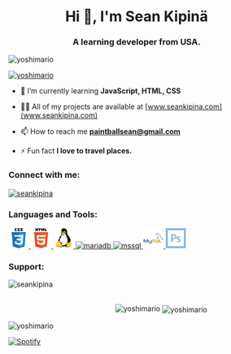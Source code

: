 <!-- ### Hi there 👋 -->
<h1 align="center">Hi 👋, I'm Sean Kipinä</h1>
<h3 align="center">A learning developer from USA.</h3>

<p align="left"> <img src="https://komarev.com/ghpvc/?username=yoshimario&label=Profile%20views&color=0e75b6&style=flat" alt="yoshimario" /> </p>

<p align="left"> <a href="https://github.com/ryo-ma/github-profile-trophy"><img src="https://github-profile-trophy.vercel.app/?username=yoshimario" alt="yoshimario" /></a> </p>

- 🌱 I’m currently learning **JavaScript, HTML, CSS**

- 👨‍💻 All of my projects are available at [www.seankipina.com](www.seankipina.com)

- 📫 How to reach me **paintballsean@gmail.com**

- ⚡ Fun fact **I love to travel places.**

<h3 align="left">Connect with me:</h3>
<p align="left">
<a href="https://linkedin.com/in/seankipina" target="blank"><img align="center" src="https://raw.githubusercontent.com/rahuldkjain/github-profile-readme-generator/master/src/images/icons/Social/linked-in-alt.svg" alt="seankipina" height="30" width="40" /></a>
</p>

<h3 align="left">Languages and Tools:</h3>
<p align="left"> <a href="https://www.w3schools.com/css/" target="_blank" rel="noreferrer"> <img src="https://raw.githubusercontent.com/devicons/devicon/master/icons/css3/css3-original-wordmark.svg" alt="css3" width="40" height="40"/> </a> <a href="https://www.w3.org/html/" target="_blank" rel="noreferrer"> <img src="https://raw.githubusercontent.com/devicons/devicon/master/icons/html5/html5-original-wordmark.svg" alt="html5" width="40" height="40"/> </a> <a href="https://www.linux.org/" target="_blank" rel="noreferrer"> <img src="https://raw.githubusercontent.com/devicons/devicon/master/icons/linux/linux-original.svg" alt="linux" width="40" height="40"/> </a> <a href="https://mariadb.org/" target="_blank" rel="noreferrer"> <img src="https://www.vectorlogo.zone/logos/mariadb/mariadb-icon.svg" alt="mariadb" width="40" height="40"/> </a> <a href="https://www.microsoft.com/en-us/sql-server" target="_blank" rel="noreferrer"> <img src="https://www.svgrepo.com/show/303229/microsoft-sql-server-logo.svg" alt="mssql" width="40" height="40"/> </a> <a href="https://www.mysql.com/" target="_blank" rel="noreferrer"> <img src="https://raw.githubusercontent.com/devicons/devicon/master/icons/mysql/mysql-original-wordmark.svg" alt="mysql" width="40" height="40"/> </a> <a href="https://www.photoshop.com/en" target="_blank" rel="noreferrer"> <img src="https://raw.githubusercontent.com/devicons/devicon/master/icons/photoshop/photoshop-line.svg" alt="photoshop" width="40" height="40"/> </a> </p>

<h3 align="left">Support:</h3>
<p><a href="https://www.buymeacoffee.com/seankipina"> <img align="left" src="https://cdn.buymeacoffee.com/buttons/v2/default-yellow.png" height="50" width="210" alt="seankipina" /></a></p><br><br>

<p><img align="left" src="https://github-readme-stats-yoshimario.vercel.app/api/top-langs?username=yoshimario&show_icons=true&locale=en&theme=prussian" alt="yoshimario" /></p>

<p>&nbsp;<img align="center" src="https://github-readme-stats-yoshimario.vercel.app/api?username=yoshimario&theme=prussian&show_icons=true&locale=en" alt="yoshimario" /></p>

<p><img align="center" src="https://github-readme-streak-stats.herokuapp.com/?user=yoshimario&theme=prussian" alt="yoshimario" /></p>


[![Spotify](https://novatorem-gilt-eight.vercel.app/api/spotify)](https://open.spotify.com/user/prisondude)
<!--
**yoshimario/yoshimario** is a ✨ _special_ ✨ repository because its `README.md` (this file) appears on your GitHub profile.

Here are some ideas to get you started:

- 🔭 I’m currently working on ...
- 🌱 I’m currently learning ...
- 👯 I’m looking to collaborate on ...
- 🤔 I’m looking for help with ...
- 💬 Ask me about ...
- 📫 How to reach me: ...
- 😄 Pronouns: ...
- ⚡ Fun fact: ...
-->
